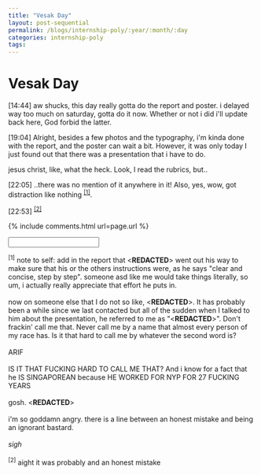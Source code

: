 ```yaml
---
title: "Vesak Day"
layout: post-sequential
permalink: /blogs/internship-poly/:year/:month/:day
categories: internship-poly
tags: 
---
```

# Vesak Day

<span class="timestamp">[14:44]</span> aw shucks, this day really gotta do the report and poster. i delayed way too much on saturday, gotta do it now. Whether or not i did i'll update back here, God forbid the latter.

<span class="timestamp">[19:04]</span> Alright, besides a few photos and the typography, i'm kinda done with the report, and the poster can wait a bit. However, it was only today I just found out that there was a presentation that i have to do.

jesus christ, like, what the heck. Look, I read the rubrics, but..

<span class="timestamp">[22:05]</span> ..there was no mention of it anywhere in it! Also, yes, wow, got distraction like nothing <sup><a href="#1">[1]</a></sup>.

<span class="timestamp">[22:53]</span> <sup><a href="#2">[2]</a></sup>

{% include comments.html url=page.url %}

<input id="password-input" type="password" class="text-secret" onkeyup="unlock()">

<span class="disable-selection" id="truth" style="display:block;"><sup id="1">[1]</sup> note to self: add in the report that <span class='disable-selection' ondblclick="this.innerHTML='mr alan'">&lt;<b>REDACTED</b>&gt;</span> went out his way to make sure that his or the others instructions were, as he says "clear and concise, step by step". someone asd like me would take things literally, so um, i actually really appreciate that effort he puts in.<br><br>now on someone else that I do not so like, <span class='disable-selection' ondblclick="this.innerHTML='Mr Sunny Sin, the SIM'">&lt;<b>REDACTED</b>&gt;</span>. It has probably been a while since we last contacted but all of the sudden when I talked to him about the presentation, he referred to me as "<span class='disable-selection' ondblclick="this.innerHTML='Muhammad'">&lt;<b>REDACTED</b>&gt;</span>". Don't frackin' call me that. Never call me by a name that almost every person of my race has. Is it that hard to call me by whatever the second word is? <BR><BR>ARIF<BR><BR>IS IT THAT FUCKING HARD TO CALL ME THAT? And i know for a fact that he IS SINGAPOREAN because HE WORKED FOR NYP FOR 27 FUCKING YEARS<br><br>gosh. <span class='disable-selection' ondblclick="this.innerHTML='call every malay boy muhammad then, huh? fuckface mcgee'">&lt;<b>REDACTED</b>&gt;</span><br><br>i'm so goddamn angry. there is a line between an honest mistake and being an ignorant bastard.<br><br>_sigh_<br><br><sup id="2">[2]</sup> aight it was probably and an honest mistake</span>
